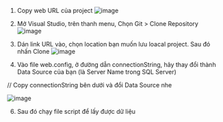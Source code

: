 1) Copy web URL của project
![image](https://github.com/user-attachments/assets/0bcbbdc7-e6eb-41be-9f82-2872cba981c7)

2) Mở Visual Studio, trên thanh menu, Chọn Git > Clone Repository
![image](https://github.com/user-attachments/assets/57b9d6a8-9f20-4669-b464-d4ef802a59d1)

3) Dán link URL vào, chọn location bạn muốn lưu loacal project. Sau đó nhấn Clone
![image](https://github.com/user-attachments/assets/e768b6d3-f6d6-4e4f-87fa-d28d0ebafde7)

4) Vào file web.config, ở đường dẫn connectionString, hãy thay đổi thành Data Source của bạn (là Server Name trong SQL Server)

// Copy connectionString bên dưới và đổi Data Source nhe
<add name="DefaultConnection" providerName="System.Data.SqlClient" 
     connectionString="Data Source=DESKTOP-7L0TGLV\SQLEXPRESS;Initial Catalog=WebsiteBanDoAnVaThucUong;
     Integrated Security=True;MultipleActiveResultSets=True" />
     
![image](https://github.com/user-attachments/assets/6e34d0f5-ed14-4159-96d3-762780b58477)

6) Sau đó chạy file script để lấy được dữ liệu
